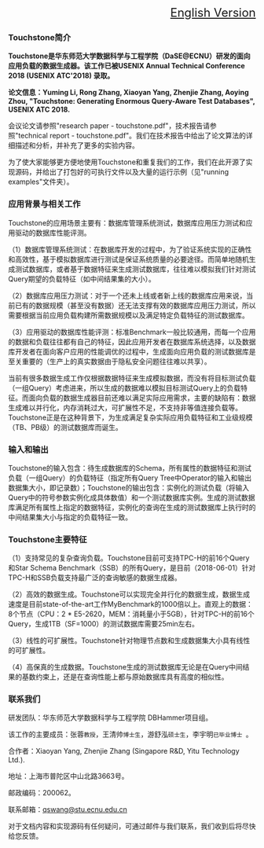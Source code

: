 
<font size=5><div align="right"><a href="https://github.com/daseECNU/Touchstone/blob/master/README-en.md">English Version</a></div>
</font>

### Touchstone简介

**Touchstone是华东师范大学数据科学与工程学院（DaSE@ECNU）研发的面向应用负载的数据生成器。该工作已被USENIX Annual Technical Conference 2018 (USENIX ATC'2018) 录取。**

**论文信息：Yuming Li, Rong Zhang, Xiaoyan Yang, Zhenjie Zhang, Aoying Zhou, "Touchstone: Generating Enormous Query-Aware Test Databases", USENIX ATC 2018.**

会议论文请参照"research paper - touchstone.pdf"，技术报告请参照"technical report - touchstone.pdf"。我们在技术报告中给出了论文算法的详细描述和分析，并补充了更多的实验内容。

为了使大家能够更方便地使用Touchstone和重复我们的工作，我们在此开源了实现源码，并给出了打包好的可执行文件以及大量的运行示例（见"running examples"文件夹）。


### 应用背景与相关工作

Touchstone的应用场景主要有：数据库管理系统测试，数据库应用压力测试和应用驱动的数据库性能评测。

（1）数据库管理系统测试：在数据库开发的过程中，为了验证系统实现的正确性和高效性，基于模拟数据库进行测试是保证系统质量的必要途径。而简单地随机生成测试数据库，或者基于数据特征来生成测试数据库，往往难以模拟我们针对测试Query期望的负载特征（如中间结果集的大小）。

（2）数据库应用压力测试：对于一个还未上线或者新上线的数据库应用来说，当前已有的数据规模（甚至没有数据）还无法支撑有效的数据库应用压力测试，所以需要根据当前应用负载构建所需数据规模以及满足特定负载特征的测试数据库。

（3）应用驱动的数据库性能评测：标准Benchmark一般比较通用，而每一个应用的数据和负载往往都有自己的特征，因此应用开发者在数据库系统选择，以及数据库开发者在面向客户应用的性能调优的过程中，生成面向应用负载的测试数据库是至关重要的（生产上的真实数据由于隐私安全问题往往难以共享）。

当前有很多数据生成工作仅根据数据特征来生成模拟数据，而没有将目标测试负载（一组Query）考虑进来，所以生成的数据难以模拟目标测试Query上的负载特征。而面向负载的数据生成器目前还难以满足实际应用需求，主要的缺陷有：数据生成难以并行化，内存消耗过大，可扩展性不足，不支持非等值连接负载等。Touchstone正是在这种背景下，为生成满足复杂实际应用负载特征和工业级规模（TB、PB级）的测试数据库而诞生。


### 输入和输出

Touchstone的输入包含：待生成数据库的Schema，所有属性的数据特征和测试负载（一组Query）的负载特征（指定所有Query Tree中Operator的输入和输出数据集大小，即记录数）；Touchstone的输出包含：实例化的测试负载（将输入Query中的符号参数实例化成具体数值）和一个测试数据库实例。生成的测试数据库满足所有属性上指定的数据特征，实例化的查询在生成的测试数据库上执行时的中间结果集大小与指定的负载特征一致。


### Touchstone主要特征

（1）支持常见的复杂查询负载。Touchstone目前可支持TPC-H的前16个Query和Star Schema Benchmark（SSB）的所有Query，是目前（2018-06-01）针对TPC-H和SSB负载支持最广泛的查询敏感的数据生成器。

（2）高效的数据生成。Touchstone可以实现完全并行化的数据生成，数据生成速度是目前state-of-the-art工作MyBenchmark的1000倍以上。直观上的数据：8个节点（CPU：2 * E5-2620，MEM：消耗量小于5GB），针对TPC-H的前16个Query，生成1TB（SF=1000）的测试数据库需要25min左右。

（3）线性的可扩展性。Touchstone针对物理节点数和生成数据集大小具有线性的可扩展性。

（4）高保真的生成数据。Touchstone生成的测试数据库无论是在Query中间结果的基数约束上，还是在查询性能上都与原始数据库具有高度的相似性。


### 联系我们

研发团队：华东师范大学数据科学与工程学院 DBHammer项目组。

该工作的主要成员：张蓉`教授`，王清帅`博士生`，游舒泓`硕士生`，李宇明`已毕业博士 `。

合作者：Xiaoyan Yang, Zhenjie Zhang (Singapore R&D, Yitu Technology Ltd.).

地址：上海市普陀区中山北路3663号。

邮政编码：200062。

联系邮箱：qswang@stu.ecnu.edu.cn

对于文档内容和实现源码有任何疑问，可通过邮件与我们联系，我们收到后将尽快给您反馈。
